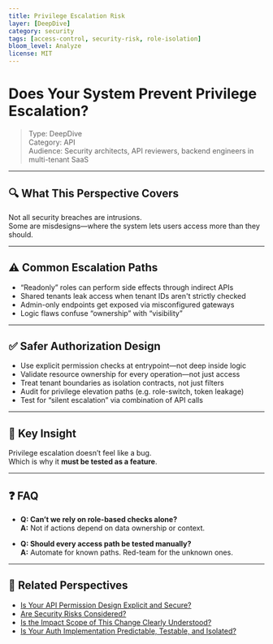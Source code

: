 ```yaml
---
title: Privilege Escalation Risk
layer: [DeepDive]
category: security
tags: [access-control, security-risk, role-isolation]
bloom_level: Analyze
license: MIT
---
```


# Does Your System Prevent Privilege Escalation?

> Type: DeepDive  
> Category: API  
> Audience: Security architects, API reviewers, backend engineers in multi-tenant SaaS

---

## 🔍 What This Perspective Covers

Not all security breaches are intrusions.  
Some are misdesigns—where the system lets users access more than they should.

---

## ⚠️ Common Escalation Paths

- “Readonly” roles can perform side effects through indirect APIs  
- Shared tenants leak access when tenant IDs aren't strictly checked  
- Admin-only endpoints get exposed via misconfigured gateways  
- Logic flaws confuse “ownership” with “visibility”

---

## ✅ Safer Authorization Design

- Use explicit permission checks at entrypoint—not deep inside logic  
- Validate resource ownership for every operation—not just access  
- Treat tenant boundaries as isolation contracts, not just filters  
- Audit for privilege elevation paths (e.g. role-switch, token leakage)  
- Test for “silent escalation” via combination of API calls

---

## 🧠 Key Insight

Privilege escalation doesn’t feel like a bug.  
Which is why it **must be tested as a feature**.

---

## ❓ FAQ

- **Q: Can’t we rely on role-based checks alone?**  
  **A:** Not if actions depend on data ownership or context.

- **Q: Should every access path be tested manually?**  
  **A:** Automate for known paths. Red-team for the unknown ones.

---

## 🔗 Related Perspectives

- [Is Your API Permission Design Explicit and Secure?](api-permission-control.md)
- [Are Security Risks Considered?](../non-functional/security-risks.md)
- [Is the Impact Scope of This Change Clearly Understood?](../test/impact-scope-analysis.md)
- [Is Your Auth Implementation Predictable, Testable, and Isolated?](../security/authn-authz-implementation.md)
